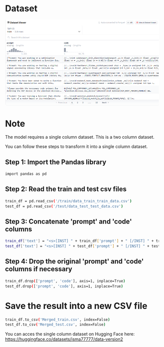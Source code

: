 # Dataset
![Image](dataset.png)

#   Note
The model requires a single column dataset. This is a two column dataset. 

You can follow these steps to transform it into a single column dataset.
## Step 1: Import the Pandas library 
```bash
import pandas as pd
```

## Step 2: Read the train and test csv files
```bash
train_df = pd.read_csv('/train/data_train_train_data.csv')
test_df = pd.read_csv('/test/data_test_test_data.csv')
```

## Step 3: Concatenate 'prompt' and 'code' columns
```bash
train_df['text'] = "<s>[INST] " + train_df['prompt'] + " [/INST] " + train_df['code'] + " </s>"
test_df['text'] = "<s>[INST] " + test_df['prompt'] + " [/INST] " + test_df['code'] + " </s>"
```

## Step 4: Drop the original 'prompt' and 'code' columns if necessary
```bash
train_df.drop(['prompt', 'code'], axis=1, inplace=True)
test_df.drop(['prompt', 'code'], axis=1, inplace=True)
```

# Save the result into a new CSV file
```bash
train_df.to_csv('Merged_train.csv', index=False)
test_df.to_csv('Merged_test.csv', index=False)
```
You can acces the single column dataset on Hugging Face here: https://huggingface.co/datasets/isma77777/data-version2
